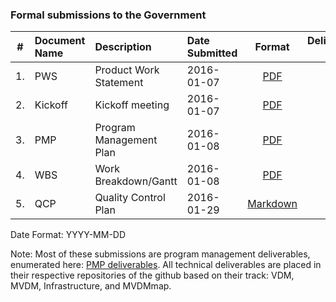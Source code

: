 ### Formal submissions to the Government



\# | Document Name | Description | Date Submitted | Format | Deliverable #
:---: | :--- | :--- | :--- | :---:| :---:
1. | PWS | Product Work Statement|  2016-01-07 | [PDF](/Submissions/VistAMetadata-PWS-2015-12-09.pdf)  | NA
2. | Kickoff | Kickoff meeting|  2016-01-07 | [PDF](/Submissions/VistAMetadata-Kickoff-2016-01-07.pdf)  | 1
3. | PMP | Program Management Plan | 2016-01-08 |[PDF](/Submissions/VistAMetadata-PMP-2016-01-08.pdf) | 2 
4. | WBS | Work Breakdown/Gantt |  2016-01-08 | [PDF](/Submissions/VistAMetadata-WBS-2016-01-08.pdf)  |  2
5. | QCP | Quality Control Plan | 2016-01-29 |[Markdown](/Submissions/VistAMetadata-Quality_Control_Plan-20160129.md) | 1B 

Date Format:  YYYY-MM-DD

Note: Most of these submissions are program management deliverables, enumerated here: [PMP deliverables](https://github.com/vistadataproject/documents/blob/master/README.md#program-management).  All technical deliverables are placed in their respective repositories of the github based on their track:  VDM, MVDM, Infrastructure, and MVDMmap.

